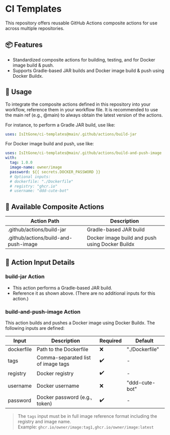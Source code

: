 # CI Templates

This repository offers reusable GitHub Actions composite actions for use across multiple repositories.

## 📦 Features

- Standardized composite actions for building, testing, and for Docker image build & push.
- Supports Gradle-based JAR builds and Docker image build & push using Docker Buildx.

## 🚀 Usage

To integrate the composite actions defined in this repository into your workflow, reference them in your workflow file. It is recommended to use the main ref (e.g., @main) to always obtain the latest version of the actions.

For instance, to perform a Gradle JAR build, use like:  
```yaml
uses: IsItGone/ci-templates@main/.github/actions/build-jar
```

For Docker image build and push, use like:  
```yaml
uses: IsItGone/ci-templates@main/.github/actions/build-and-push-image  
with:  
  tag: 1.0.0  
  image-name: owner/image  
  password: ${{ secrets.DOCKER_PASSWORD }}  
  # Optional inputs:  
  # dockerfile: "./Dockerfile"  
  # registry: "ghcr.io"  
  # username: "ddd-cute-bot"
```
## 📁 Available Composite Actions

| Action Path                                         | Description                                       |
| --------------------------------------------------- | ------------------------------------------------- |
| .github/actions/build-jar                           | Gradle-based JAR build                            |
| .github/actions/build-and-push-image                | Docker image build and push using Docker Buildx   |

## 🔧 Action Input Details

### build-jar Action
- This action performs a Gradle-based JAR build.
- Reference it as shown above. (There are no additional inputs for this action.)

### build-and-push-image Action

This action builds and pushes a Docker image using Docker Buildx. The following inputs are defined:

| Input       | Description                                | Required | Default           |
|-------------|--------------------------------------------|----------|-------------------|
| dockerfile  | Path to the Dockerfile                     | ❌       | "./Dockerfile"    |
| tags        | Comma-separated list of image tags         | ✔️       | -                 |
| registry    | Docker registry                            | ✔️       | -                 |
| username    | Docker username                            | ❌       | "ddd-cute-bot"    |
| password    | Docker password (e.g., token)              | ✔️       | -                 |

> The `tags` input must be in full image reference format including the registry and image name.  
> Example: `ghcr.io/owner/image:tag1,ghcr.io/owner/image:latest`
